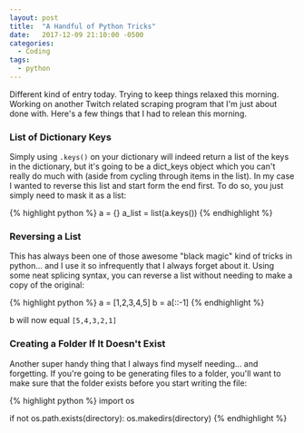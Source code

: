 ```yaml
---
layout: post
title:  "A Handful of Python Tricks"
date:   2017-12-09 21:10:00 -0500
categories:
  - Coding
tags:
  - python
---
```

Different kind of entry today. Trying to keep things relaxed this morning. Working on another Twitch related scraping program that I'm just about done with. Here's a few things that I had to relean this morning.

### List of Dictionary Keys
Simply using `.keys()` on your dictionary will indeed return a list of the keys in the dictionary, but it's going to be a dict_keys object which you can't really do much with (aside from cycling through items in the list). In my case I wanted to reverse this list and start form the end first. To do so, you just simply need to mask it as a list:

{% highlight python %}
a = {}
a_list = list(a.keys())
{% endhighlight %}

### Reversing a List
This has always been one of those awesome "black magic" kind of tricks in python... and I use it so infrequently that I always forget about it. Using some neat splicing syntax, you can reverse a list without needing to make a copy of the original:

{% highlight python %}
a = [1,2,3,4,5]
b = a[::-1]
{% endhighlight %}

b will now equal `[5,4,3,2,1]`

### Creating a Folder If It Doesn't Exist
Another super handy thing that I always find myself needing... and forgetting. If you're going to be generating files to a folder, you'll want to make sure that the folder exists before you start writing the file:

{% highlight python %}
import os

if not os.path.exists(directory):
    os.makedirs(directory)
{% endhighlight %}